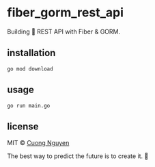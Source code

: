 # fiber_gorm_rest_api

Building 🍺 REST API with Fiber &amp; GORM.

## installation

```shell script
go mod download
```

## usage

```shell script
go run main.go
```

## license

MIT © [Cuong Nguyen](https://www.linkedin.com/in/cuong9/)


<!-- INSPIRATIONAL_QUOTE_START -->
The best way to predict the future is to create it.
🐶
<!-- INSPIRATIONAL_QUOTE_END -->

